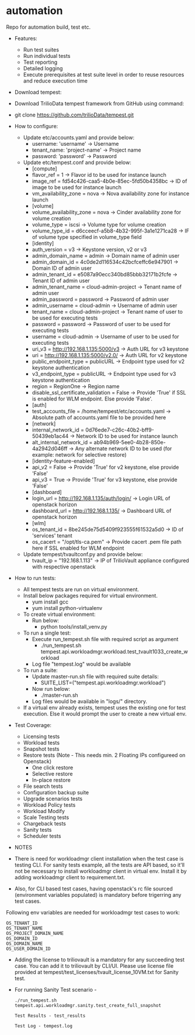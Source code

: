 # automation
Repo for automation build, test etc.

* Features:
    - Run test suites
    - Run individual tests
    - Test reporting
    - Detailed logging
    - Execute prerequisites at test suite level in order to reuse resources and reduce execution time

* Download tempest:

* Download TrilioData tempest framework from GitHub using command:

* git clone https://github.com/trilioData/tempest.git
* How to configure:

    - Update etc/accounts.yaml and provide below:
        - username: 'username' → Username
        - tenant_name: 'project-name' → Project name
        - password: 'password' → Password
    - Update etc/tempest.conf and provide below:
        - [compute]
        - flavor_ref = 1 → Flavor id to be used for instance launch
        - image_ref = fd54c426-caa5-4b0e-85ec-5fd50b4358bc → ID of image to be used for instance launch
        - vm_availability_zone = nova → Nova availability zone for instance launch
        - [volume]
        - volume_availability_zone = nova → Cinder availability zone for volume creation
        - volume_type = iscsi → Volume type for volume creation
        - volume_type_id = d6cceecf-a5b8-4b32-995f-3a1e1271ca28 → IF of volume type specified in volume_type field
        - [identity]
        - auth_version = v3 → Keystone version, v2 or v3
        - admin_domain_name = admin → Domain name of admin user
        - admin_domain_id = 4c0de2d116534c42bcfceffc6e947901 → Domain ID of admin user
        - admin_tenant_id = e5087a90ecc340bd85bbb32171b2fcfe → Tenant ID of admin user
        - admin_tenant_name = cloud-admin-project → Tenant name of admin user
        - admin_password = password → Password of admin user
        - admin_username = cloud-admin → Username of admin user
        - tenant_name = cloud-admin-project → Tenant name of user to be used for executing tests
        - password = password → Password of user to be used for executing tests
        - username = cloud-admin → Username of user to be used for executing tests
        - uri_v3 = http://192.168.1.135:5000/v3 → Auth URL for v3 keystone
        - uri = http://192.168.1.135:5000/v2.0/ → Auth URL for v2 keystone
        - public_endpoint_type = publicURL → Endpoint type used for v2 keystone authentication
        - v3_endpoint_type = publicURL → Endpoint type used for v3 keystone authentication
        - region = RegionOne → Region name
        - disable_ssl_certificate_validation = False → Provide 'True' if SSL is enabled for WLM endpoint. Else provide 'False'.
        - [auth]
        - test_accounts_file = /home/tempest/etc/accounts.yaml → Absolute path of accounts.yaml file to be provided here
        - [network]
        - internal_network_id = 0d76ede7-c26c-40b2-bff9-50439eb1ac44 → Network ID to be used for instance launch
        - alt_internal_network_id = ab94b969-5ee0-4b28-850e-4a2942d046ff → Any alternate network ID to be used (for example: network for selective restore)
        - [identity-feature-enabled]
        - api_v2 = False → Provide 'True' for v2 keystone, else provide 'False'
        - api_v3 = True → Provide 'True' for v3 keystone, else provide 'False'
        - [dashboard]
        - login_url = http://192.168.1.135/auth/login/ → Login URL of openstack horizon
        - dashboard_url = http://192.168.1.135/ → Dashboard URL of openstack horizon
        - [wlm]
        - os_tenant_id = 8be245de75d5409f923555f61532a5d0 → ID of 'services' tenant
        - os_cacert = "/opt/tls-ca.pem" → Provide cacert .pem file path here if SSL enabled for WLM endpoint
    - Update tempest/tvaultconf.py and provide below:
        - tvault_ip = "192.168.1.113" → IP of TrilioVault appliance configured with respective openstack

* How to run tests:

    - All tempest tests are run on virtual environment.
    - Install below packages required for virtual environment.
        - yum install gcc
        - yum install python-virtualenv 
    - To create virtual environment:
        - Run below:
            - python tools/install_venv.py
    - To run a single test:
        - Execute run_tempest.sh file with required script as argument
            - ./run_tempest.sh tempest.api.workloadmgr.workload.test_tvault1033_create_workload
        - Log file "tempest.log" would be available
    - To run a suite:
        - Update master-run.sh file with required suite details:
            - SUITE_LIST=("tempest.api.workloadmgr.workload") 
        - Now run below:
            - ./master-run.sh 
        - Log files would be available in "logs/" directory.
     - If a virtual env already exists, tempest uses the existing one for test execution. Else it would prompt the user to create a new virtual env.

* Test Coverage:

    - Licensing tests
    - Workload tests
    - Snapshot tests
    - Restore tests (Note - This needs min. 2 Floating IPs configureed on Openstack)
        - One click restore
        - Selective restore
        - In-place restore
    - File search tests
    - Configuration backup suite
    - Upgrade scenarios tests
    - Workload Policy tests
    - Workload Modify
    - Scale Testing tests
    - Chargeback tests
    - Sanity tests
    - Scheduler tests

* NOTES

* There is need for workloadmgr client installation when the test case is testing CLI. For sanity tests example, all the tests are API based, so it'll not be necessary to install workloadmgr client in virtual env. Install it by adding workloadmgr client to requirement.txt.

* Also, for CLI based test cases, having openstack's rc file sourced (environment variables populated) is mandatory before trigerring any test cases. 

Following env variables are needed for workloadmgr test cases to work:

    OS_TENANT_ID
    OS_TENANT_NAME
    OS_PROJECT_DOMAIN_NAME
    OS_DOMAIN_ID
    OS_DOMAIN_NAME
    OS_USER_DOMAIN_ID


* Adding the license to triliovault is a mandatory for any succeeding test case. You can add it to triliovault by CLI/UI. Please use license file provided at tempest/test_licenses/tvault_license_10VM.txt for Sanity test.

* For running Sanity Test scenario - 

      ./run_tempest.sh tempest.api.workloadmgr.sanity.test_create_full_snapshot
      
      Test Results - test_results
      
      Test Log - tempest.log 

